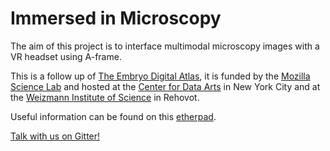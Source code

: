 # Immersed in Microscopy

The aim of this project is to interface multimodal microscopy images with a VR headset using A-frame.

This is a follow up of [The Embryo Digital Atlas](http://www.embryodigitalatlas.org/), it is funded by the [Mozilla Science Lab](https://science.mozilla.org/blog/first-mini-grant-awards) and hosted at the [Center for Data Arts](http://www.data-arts.nyc/) in New York City and at the [Weizmann Institute of Science](https://www.weizmann.ac.il/pages/) in Rehovot. 

Useful information can be found on this [etherpad](https://public.etherpad-mozilla.org/p/vr_embryo).

[Talk with us on Gitter!](https://gitter.im/Virtual-Reality-for-Microscopy-Images)
